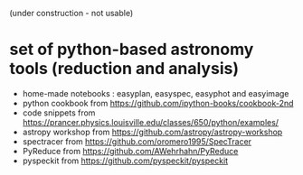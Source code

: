 (under construction - not usable)
# set of python-based astronomy tools (reduction and analysis)
- home-made notebooks : easyplan, easyspec, easyphot and easyimage
- python cookbook from https://github.com/ipython-books/cookbook-2nd
- code snippets from https://prancer.physics.louisville.edu/classes/650/python/examples/
- astropy workshop from https://github.com/astropy/astropy-workshop
- spectracer from https://github.com/oromero1995/SpecTracer
- PyReduce from https://github.com/AWehrhahn/PyReduce
- pyspeckit from https://github.com/pyspeckit/pyspeckit
